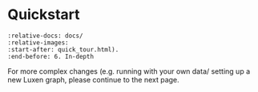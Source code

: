 # Quickstart

```{include} ../../README.md
:relative-docs: docs/
:relative-images:
:start-after: quick_tour.html).
:end-before: 6. In-depth
```

For more complex changes (e.g. running with your own data/ setting up a new Luxen graph, please continue to the next page.
